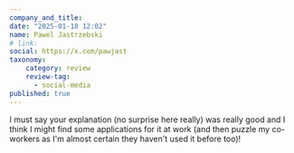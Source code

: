 ```yaml
---
company_and_title:
date: "2025-01-18 12:02"
name: Pawel Jastrzebski
# link:
social: https://x.com/pawjast
taxonomy:
    category: review
    review-tag:
      - social-media
published: true
---
```


I must say your explanation (no surprise here really) was really good and I think I might find some applications for it at work (and then puzzle my co-workers as I'm almost certain they haven't used it before too)!
